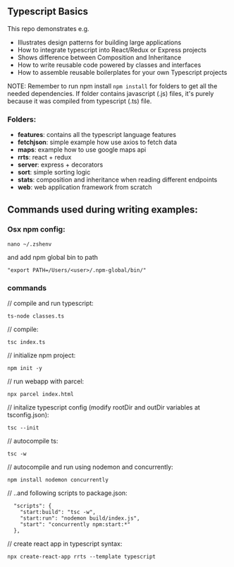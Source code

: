 ## Typescript Basics
This repo demonstrates e.g.
- Illustrates design patterns for building large applications
- How to integrate typescript into React/Redux or Express projects
- Shows difference between Composition and Inheritance
- How to write reusable code powered by classes and interfaces
- How to assemble reusable boilerplates for your own Typescript projects


NOTE: Remember to run npm install ```npm install``` for folders to get all the needed dependencies. If folder contains javascript (.js) files, it's purely because it was compiled from typescript (.ts) file.

### Folders:
- __features__: contains all the typescript language features
- __fetchjson__: simple example how use axios to fetch data
- __maps__: example how to use google maps api
- __rrts__: react + redux
- __server__: express + decorators
- __sort__: simple sorting logic
- __stats__: composition and inheritance when reading different endpoints
- __web__: web application framework from scratch

## Commands used during writing examples:
### Osx npm config:
```
nano ~/.zshenv
```

and add npm global bin to path 
```
"export PATH=/Users/<user>/.npm-global/bin/"
```

### commands
// compile and run typescript:
```
ts-node classes.ts
```
// compile:
```
tsc index.ts
```
// initialize npm project:
```
npm init -y
```
// run webapp with parcel:
```
npx parcel index.html
```
// initalize typescript config (modify rootDir and outDir variables at tsconfig.json):
```
tsc --init
```
// autocompile ts:
```
tsc -w
```
// autocompile and run using nodemon and concurrently:
```
npm install nodemon concurrently
```
// ..and following scripts to package.json:
```
  "scripts": {
    "start:build": "tsc -w",
    "start:run": "nodemon build/index.js",
    "start": "concurrently npm:start:*"
  },
```
// create react app in typescript syntax:
```
npx create-react-app rrts --template typescript
```
